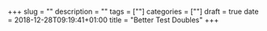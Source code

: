 +++
slug = ""
description = ""
tags = [""]
categories = [""]
draft = true
date = 2018-12-28T09:19:41+01:00
title = "Better Test Doubles"
+++
